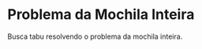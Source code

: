 Problema da Mochila Inteira
=======================

Busca tabu resolvendo o problema da mochila inteira.
